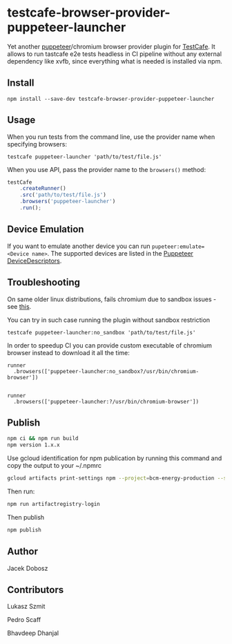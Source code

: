 # testcafe-browser-provider-puppeteer-launcher

Yet another [puppeteer](https://github.com/GoogleChrome/puppeteer)/chromium browser provider plugin for [TestCafe](http://devexpress.github.io/testcafe).
It allows to run tastcafe e2e tests headless in CI pipeline without any external dependency like xvfb, since everything what is needed is installed via npm.

## Install

```
npm install --save-dev testcafe-browser-provider-puppeteer-launcher
```

## Usage


When you run tests from the command line, use the provider name when specifying browsers:

```
testcafe puppeteer-launcher 'path/to/test/file.js'
```


When you use API, pass the provider name to the `browsers()` method:

```js
testCafe
    .createRunner()
    .src('path/to/test/file.js')
    .browsers('puppeteer-launcher')
    .run();
```

## Device Emulation

If you want to emulate another device you can run `pupeteer:emulate=<Device name>`. The supported devices are listed in the [Puppeteer DeviceDescriptors](https://github.com/puppeteer/puppeteer/blob/master/lib/DeviceDescriptors.js).

## Troubleshooting

On same older linux distributions, fails chromium due to sandbox issues - see [this](https://github.com/GoogleChrome/puppeteer/blob/master/docs/troubleshooting.md#chrome-headless-fails-due-to-sandbox-issues).

You can try in such case running the plugin without sandbox restriction

 ```
testcafe puppeteer-launcher:no_sandbox 'path/to/test/file.js'

```

In order to speedup CI you can provide custom executable of chromium browser instead to download it all the time:

```
runner
  .browsers(['puppeteer-launcher:no_sandbox?/usr/bin/chromium-browser'])


runner
  .browsers(['puppeteer-launcher:?/usr/bin/chromium-browser'])

```

## Publish

```sh
npm ci && npm run build
npm version 1.x.x
```
Use gcloud identification for npm publication by running this command
and copy the output to your ~/.npmrc
```sh
gcloud artifacts print-settings npm --project=bcm-energy-production --scope=@elmy --repository="node-libs" --location="europe"
```
Then run:
```sh
npm run artifactregistry-login
```

Then publish
```sh
npm publish
```

## Author
Jacek Dobosz

## Contributors
Lukasz Szmit

Pedro Scaff

Bhavdeep Dhanjal

